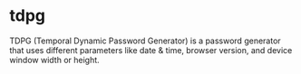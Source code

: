 # tdpg
TDPG (Temporal Dynamic Password Generator) is a password generator that uses different parameters like date &amp; time, browser version, and device window width or height.

